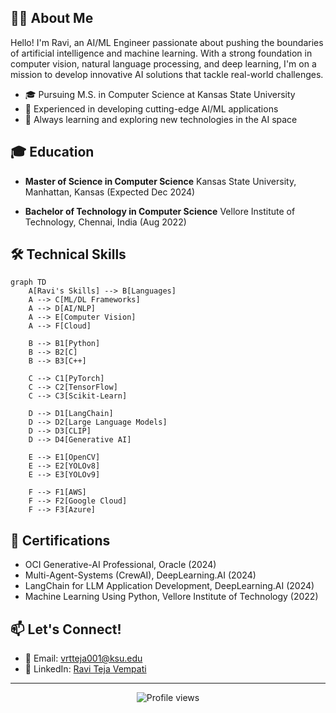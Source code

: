 ## 👨‍💻 About Me

Hello! I'm Ravi, an AI/ML Engineer passionate about pushing the boundaries of artificial intelligence and machine learning. With a strong foundation in computer vision, natural language processing, and deep learning, I'm on a mission to develop innovative AI solutions that tackle real-world challenges.

- 🎓 Pursuing M.S. in Computer Science at Kansas State University
- 🚀 Experienced in developing cutting-edge AI/ML applications
- 🌱 Always learning and exploring new technologies in the AI space

## 🎓 Education

- **Master of Science in Computer Science**
  Kansas State University, Manhattan, Kansas (Expected Dec 2024)
  
- **Bachelor of Technology in Computer Science**
  Vellore Institute of Technology, Chennai, India (Aug 2022)

## 🛠 Technical Skills

```mermaid
graph TD
    A[Ravi's Skills] --> B[Languages]
    A --> C[ML/DL Frameworks]
    A --> D[AI/NLP]
    A --> E[Computer Vision]
    A --> F[Cloud]
    
    B --> B1[Python]
    B --> B2[C]
    B --> B3[C++]
    
    C --> C1[PyTorch]
    C --> C2[TensorFlow]
    C --> C3[Scikit-Learn]
    
    D --> D1[LangChain]
    D --> D2[Large Language Models]
    D --> D3[CLIP]
    D --> D4[Generative AI]
    
    E --> E1[OpenCV]
    E --> E2[YOLOv8]
    E --> E3[YOLOv9]
    
    F --> F1[AWS]
    F --> F2[Google Cloud]
    F --> F3[Azure]
```

## 🏅 Certifications

- OCI Generative-AI Professional, Oracle (2024)
- Multi-Agent-Systems (CrewAI), DeepLearning.AI (2024)
- LangChain for LLM Application Development, DeepLearning.AI (2024)
- Machine Learning Using Python, Vellore Institute of Technology (2022)

## 📫 Let's Connect!

- 📧 Email: vrtteja001@ksu.edu
- 💼 LinkedIn: [Ravi Teja Vempati](https://www.linkedin.com/in/ravi-teja-vempati-801204169)

---

<p align="center">
  <img src="https://komarev.com/ghpvc/?username=YourGitHubUsername&color=blueviolet" alt="Profile views">
</p>

